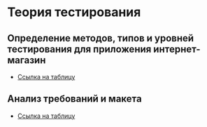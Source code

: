 # Теория тестирования
## Определение методов, типов и уровней тестирования для приложения интернет-магазин
 - [Ссылка на таблицу](https://docs.google.com/spreadsheets/d/1VJ0shFibpYSIZ7D8W9YAWVTTGr-5uXmpTEaJ_YVm2nE/edit?gid=1647196050#gid=1647196050)

## Анализ требований и макета
 - [Ссылка на таблицу](https://docs.google.com/spreadsheets/d/1BPRnjvW_4xt6N1VMG_m3YEGK4zahLOJDRqMsNwyzESw/edit?usp=sharing)
